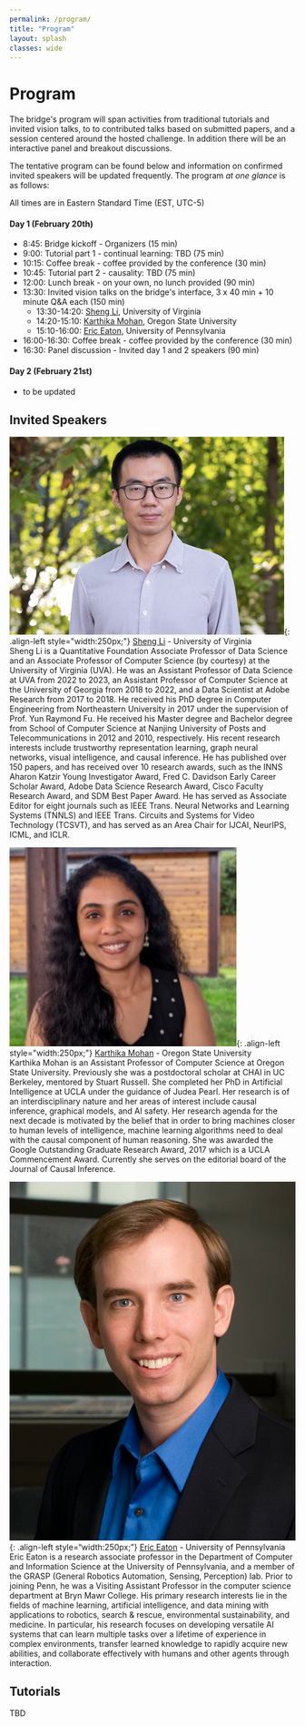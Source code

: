 ```yaml
---
permalink: /program/
title: "Program"
layout: splash
classes: wide
---
```

 <style type="text/css">
    .image-left {
      display: block;
      margin-left: auto;
      margin-right: auto;
      float: right;
    }
 </style>

# Program

The bridge's program will span activities from traditional tutorials and invited vision talks, to to contributed talks based on submitted papers, and a session centered around the hosted challenge. In addition there will be an interactive panel and breakout discussions.

The tentative program can be found below and information on confirmed invited speakers will be updated frequently. The program *at one glance* is as follows:

All times are in Eastern Standard Time (EST, UTC-5)

#### Day 1 (February 20th)

* 8:45: Bridge kickoff - Organizers (15 min)
* 9:00: Tutorial part 1 - continual learning: TBD (75 min) 
* 10:15: Coffee break - coffee provided by the conference (30 min) 
* 10:45: Tutorial part 2 - causality: TBD (75 min)
* 12:00: Lunch break - on your own, no lunch provided (90 min) 
* 13:30: Invited vision talks on the bridge's interface, 3 x 40 min + 10 minute Q&A each (150 min) 
	* 13:30-14:20: [Sheng Li](https://sheng-li.org), University of Virginia
	* 14:20-15:10: [Karthika Mohan](https://www.karthikamohan.com), Oregon State University
	* 15:10-16:00: [Eric Eaton](https://www.seas.upenn.edu/~eeaton/), University of Pennsylvania
* 16:00-16:30: Coffee break - coffee provided by the conference (30 min)
* 16:30: Panel discussion - Invited day 1 and 2 speakers (90 min)

#### Day 2 (February 21st) 
* to be updated

## Invited Speakers

![image-left]( /assets/images/shengli.png){: .align-left style="width:250px;"}
[Sheng Li](https://sheng-li.org) - University of Virginia <br />
Sheng Li is a Quantitative Foundation Associate Professor of Data Science and an Associate Professor of Computer Science (by courtesy) at the University of Virginia (UVA). He was an Assistant Professor of Data Science at UVA from 2022 to 2023, an Assistant Professor of Computer Science at the University of Georgia from 2018 to 2022, and a Data Scientist at Adobe Research from 2017 to 2018. He received his PhD degree in Computer Engineering from Northeastern University in 2017 under the supervision of Prof. Yun Raymond Fu. He received his Master degree and Bachelor degree from School of Computer Science at Nanjing University of Posts and Telecommunications in 2012 and 2010, respectively. His recent research interests include trustworthy representation learning, graph neural networks, visual intelligence, and causal inference. He has published over 150 papers, and has received over 10 research awards, such as the INNS Aharon Katzir Young Investigator Award, Fred C. Davidson Early Career Scholar Award, Adobe Data Science Research Award, Cisco Faculty Research Award, and SDM Best Paper Award. He has served as Associate Editor for eight journals such as IEEE Trans. Neural Networks and Learning Systems (TNNLS) and IEEE Trans. Circuits and Systems for Video Technology (TCSVT), and has served as an Area Chair for IJCAI, NeurIPS, ICML, and ICLR. <br />


![image-left]( /assets/images/karthikamohan.jpeg){: .align-left style="width:250px;"}
[Karthika Mohan](https://www.karthikamohan.com) - Oregon State University <br />
Karthika Mohan is an Assistant Professor of Computer Science at Oregon State University. Previously she was a postdoctoral scholar at CHAI in UC Berkeley, mentored by Stuart Russell. She completed her PhD in Artificial Intelligence at UCLA under the guidance of Judea Pearl. Her research is of an interdisciplinary nature and her areas of interest include causal inference, graphical models, and AI safety. Her research agenda for the next decade is motivated by the belief that in order to bring machines closer to human levels of intelligence, machine learning algorithms need to deal with the causal component of human reasoning. She was awarded the Google Outstanding Graduate Research Award, 2017 which is a UCLA Commencement Award. Currently she serves on the editorial board of the Journal of Causal Inference.<br />


![image-left]( /assets/images/ericeaton.jpeg){: .align-left style=“width:250px;”}
[Eric Eaton](https://www.seas.upenn.edu/~eeaton/) - University of Pennsylvania <br />
Eric Eaton is a research associate professor in the Department of Computer and Information Science at the University of Pennsylvania, and a member of the GRASP (General Robotics Automation, Sensing, Perception) lab. Prior to joining Penn, he was a Visiting Assistant Professor in the computer science department at Bryn Mawr College. His primary research interests lie in the fields of machine learning, artificial intelligence, and data mining with applications to robotics, search & rescue, environmental sustainability, and medicine. In particular, his research focuses on developing versatile AI systems that can learn multiple tasks over a lifetime of experience in complex environments, transfer learned knowledge to rapidly acquire new abilities, and collaborate effectively with humans and other agents through interaction. <br />



## Tutorials 
TBD


